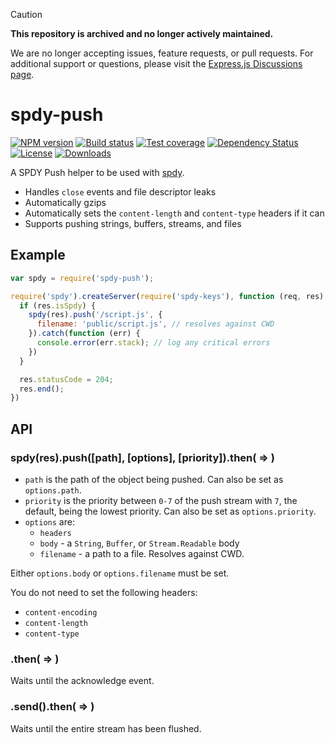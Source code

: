 > [!CAUTION]
> **This repository is archived and no longer actively maintained.**
>
> We are no longer accepting issues, feature requests, or pull requests.
> For additional support or questions, please visit the [Express.js Discussions page](https://github.com/expressjs/express/discussions).


# spdy-push

[![NPM version][npm-image]][npm-url]
[![Build status][travis-image]][travis-url]
[![Test coverage][coveralls-image]][coveralls-url]
[![Dependency Status][david-image]][david-url]
[![License][license-image]][license-url]
[![Downloads][downloads-image]][downloads-url]

A SPDY Push helper to be used with [spdy](https://github.com/indutny/node-spdy).

- Handles `close` events and file descriptor leaks
- Automatically gzips
- Automatically sets the `content-length` and `content-type` headers if it can
- Supports pushing strings, buffers, streams, and files

## Example

```js
var spdy = require('spdy-push');

require('spdy').createServer(require('spdy-keys'), function (req, res) {
  if (res.isSpdy) {
    spdy(res).push('/script.js', {
      filename: 'public/script.js', // resolves against CWD
    }).catch(function (err) {
      console.error(err.stack); // log any critical errors
    })
  }

  res.statusCode = 204;
  res.end();
})
```

## API

### spdy(res).push([path], [options], [priority]).then( => )

- `path` is the path of the object being pushed.
  Can also be set as `options.path`.
- `priority` is the priority between `0-7` of the push stream
  with `7`, the default, being the lowest priority.
  Can also be set as `options.priority`.
- `options` are:
  - `headers`
  - `body` - a `String`, `Buffer`, or `Stream.Readable` body
  - `filename` - a path to a file. Resolves against CWD.

Either `options.body` or `options.filename` must be set.

You do not need to set the following headers:

- `content-encoding`
- `content-length`
- `content-type`

### .then( => )

Waits until the acknowledge event.

### .send().then( => )

Waits until the entire stream has been flushed.

[npm-image]: https://img.shields.io/npm/v/spdy-push.svg?style=flat-square
[npm-url]: https://npmjs.org/package/spdy-push
[github-tag]: http://img.shields.io/github/tag/jshttp/spdy-push.svg?style=flat-square
[github-url]: https://github.com/jshttp/spdy-push/tags
[travis-image]: https://img.shields.io/travis/jshttp/spdy-push.svg?style=flat-square
[travis-url]: https://travis-ci.org/jshttp/spdy-push
[coveralls-image]: https://img.shields.io/coveralls/jshttp/spdy-push.svg?style=flat-square
[coveralls-url]: https://coveralls.io/r/jshttp/spdy-push?branch=master
[david-image]: http://img.shields.io/david/jshttp/spdy-push.svg?style=flat-square
[david-url]: https://david-dm.org/jshttp/spdy-push
[license-image]: http://img.shields.io/npm/l/spdy-push.svg?style=flat-square
[license-url]: LICENSE
[downloads-image]: http://img.shields.io/npm/dm/spdy-push.svg?style=flat-square
[downloads-url]: https://npmjs.org/package/spdy-push
